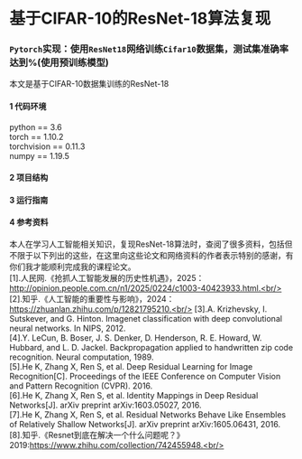 # 基于CIFAR-10的ResNet-18算法复现
### `Pytorch`实现：使用`ResNet18`网络训练`Cifar10`数据集，测试集准确率达到%(使用预训练模型)

本文是基于CIFAR-10数据集训练的ResNet-18
#### 1 代码环境
python == 3.6 <br/>
torch == 1.10.2 <br/>
torchvision == 0.11.3 <br/>
numpy == 1.19.5 <br/>

#### 2 项目结构

#### 3 运行指南

#### 4 参考资料
本人在学习人工智能相关知识，复现ResNet-18算法时，查阅了很多资料，包括但不限于以下列出的这些，在这里向这些论文和网络资料的作者表示特别的感谢，有你们我才能顺利完成我的课程论文。<br/>
[1].人民网.《抢抓人工智能发展的历史性机遇》，2025：http://opinion.people.com.cn/n1/2025/0224/c1003-40423933.html.<br/>
[2].知乎.《人工智能的重要性与影响》，2024：https://zhuanlan.zhihu.com/p/12821795210.<br/>
[3].A. Krizhevsky, I. Sutskever, and G. Hinton. Imagenet classification with deep convolutional neural networks. In NIPS, 2012.<br/>
[4].Y. LeCun, B. Boser, J. S. Denker, D. Henderson, R. E. Howard, W. Hubbard, and L. D. Jackel. Backpropagation applied to handwritten zip code recognition. Neural computation, 1989.<br/>
[5].He K, Zhang X, Ren S, et al. Deep Residual Learning for Image Recognition[C]. Proceedings of the IEEE Conference on Computer Vision and Pattern Recognition (CVPR). 2016.<br/>
[6].He K, Zhang X, Ren S, et al. Identity Mappings in Deep Residual Networks[J]. arXiv preprint arXiv:1603.05027, 2016.<br/>
[7].He K, Zhang X, Ren S, et al. Residual Networks Behave Like Ensembles of Relatively Shallow Networks[J]. arXiv preprint arXiv:1605.06431, 2016.<br/>
[8].知乎.《Resnet到底在解决一个什么问题呢？》2019:https://www.zhihu.com/collection/742455948.<br/>
